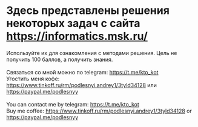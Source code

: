 # Здесь представлены решения некоторых задач с сайта https://informatics.msk.ru/
Используйте их для ознакомления с методами решения. Цель не получить 100 баллов, а получить знания.<br /><br />
Связаться со мной можно по telegram: https://t.me/kto_kot<br />
Угостить меня кофе: https://www.tinkoff.ru/rm/podlesnyi.andrey1/3tyld34128 или https://paypal.me/podlesnyy <br /><br />
You can contact me by telegram: https://t.me/kto_kot <br />
Buy me coffee: https://www.tinkoff.ru/rm/podlesnyi.andrey1/3tyld34128 or https://paypal.me/podlesnyy
